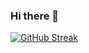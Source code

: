 ### Hi there 👋

[![GitHub Streak](https://github-readme-streak-stats.herokuapp.com?user=404lucas&theme=swift&hide_border=true&locale=pt_BR&date_format=j%20M%5B%20Y%5D)](https://git.io/streak-stats)
